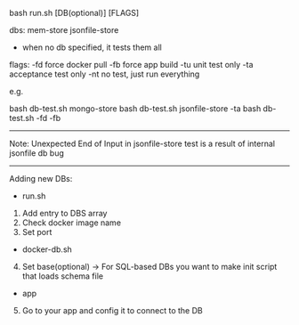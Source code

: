 bash run.sh [DB(optional)] [FLAGS]

dbs:
  mem-store
  jsonfile-store
* when no db specified, it tests them all

flags:
  -fd         force docker pull
  -fb         force app build
  -tu         unit test only
  -ta         acceptance test only
  -nt         no test, just run everything

e.g.

bash db-test.sh mongo-store
bash db-test.sh jsonfile-store -ta
bash db-test.sh -fd -fb

-------

Note: Unexpected End of Input in jsonfile-store test is a result of internal jsonfile db bug

-------

Adding new DBs:

* run.sh
1) Add entry to DBS array
2) Check docker image name
3) Set port
* docker-db.sh
4) Set base(optional)
-> For SQL-based DBs you want to make init script that loads schema file
* app
5) Go to your app and config it to connect to the DB